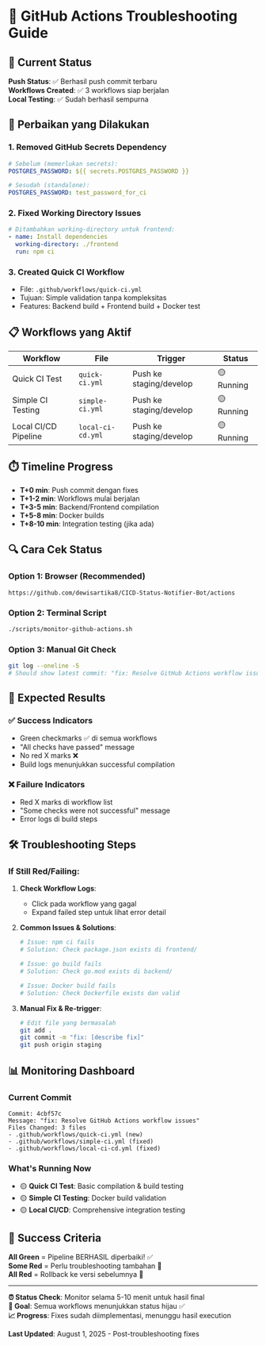 # 🔧 GitHub Actions Troubleshooting Guide

## 🎯 Current Status

**Push Status**: ✅ Berhasil push commit terbaru  
**Workflows Created**: ✅ 3 workflows siap berjalan  
**Local Testing**: ✅ Sudah berhasil sempurna  

## 🚀 Perbaikan yang Dilakukan

### 1. **Removed GitHub Secrets Dependency**
```yaml
# Sebelum (memerlukan secrets):
POSTGRES_PASSWORD: ${{ secrets.POSTGRES_PASSWORD }}

# Sesudah (standalone):
POSTGRES_PASSWORD: test_password_for_ci
```

### 2. **Fixed Working Directory Issues**
```yaml
# Ditambahkan working-directory untuk frontend:
- name: Install dependencies
  working-directory: ./frontend
  run: npm ci
```

### 3. **Created Quick CI Workflow**
- File: `.github/workflows/quick-ci.yml`
- Tujuan: Simple validation tanpa kompleksitas
- Features: Backend build + Frontend build + Docker test

## 📋 Workflows yang Aktif

| Workflow | File | Trigger | Status |
|----------|------|---------|--------|
| Quick CI Test | `quick-ci.yml` | Push ke staging/develop | 🟡 Running |
| Simple CI Testing | `simple-ci.yml` | Push ke staging/develop | 🟡 Running |
| Local CI/CD Pipeline | `local-ci-cd.yml` | Push ke staging/develop | 🟡 Running |

## ⏱️ Timeline Progress

- **T+0 min**: Push commit dengan fixes
- **T+1-2 min**: Workflows mulai berjalan
- **T+3-5 min**: Backend/Frontend compilation
- **T+5-8 min**: Docker builds
- **T+8-10 min**: Integration testing (jika ada)

## 🔍 Cara Cek Status

### Option 1: Browser (Recommended)
```
https://github.com/dewisartika8/CICD-Status-Notifier-Bot/actions
```

### Option 2: Terminal Script
```bash
./scripts/monitor-github-actions.sh
```

### Option 3: Manual Git Check
```bash
git log --oneline -5
# Should show latest commit: "fix: Resolve GitHub Actions workflow issues"
```

## 🎯 Expected Results

### ✅ **Success Indicators**
- Green checkmarks ✅ di semua workflows
- "All checks have passed" message
- No red X marks ❌
- Build logs menunjukkan successful compilation

### ❌ **Failure Indicators**
- Red X marks di workflow list
- "Some checks were not successful" message
- Error logs di build steps

## 🛠️ Troubleshooting Steps

### If Still Red/Failing:

1. **Check Workflow Logs**:
   - Click pada workflow yang gagal
   - Expand failed step untuk lihat error detail

2. **Common Issues & Solutions**:
   ```bash
   # Issue: npm ci fails
   # Solution: Check package.json exists di frontend/
   
   # Issue: go build fails  
   # Solution: Check go.mod exists di backend/
   
   # Issue: Docker build fails
   # Solution: Check Dockerfile exists dan valid
   ```

3. **Manual Fix & Re-trigger**:
   ```bash
   # Edit file yang bermasalah
   git add .
   git commit -m "fix: [describe fix]"
   git push origin staging
   ```

## 📊 Monitoring Dashboard

### Current Commit
```
Commit: 4cbf57c
Message: "fix: Resolve GitHub Actions workflow issues"
Files Changed: 3 files
- .github/workflows/quick-ci.yml (new)
- .github/workflows/simple-ci.yml (fixed)
- .github/workflows/local-ci-cd.yml (fixed)
```

### What's Running Now
- 🟡 **Quick CI Test**: Basic compilation & build testing
- 🟡 **Simple CI Testing**: Docker build validation  
- 🟡 **Local CI/CD**: Comprehensive integration testing

## 🎉 Success Criteria

**All Green** = Pipeline BERHASIL diperbaiki! ✅  
**Some Red** = Perlu troubleshooting tambahan 🔧  
**All Red** = Rollback ke versi sebelumnya 🔄  

---

**⏰ Status Check**: Monitor selama 5-10 menit untuk hasil final  
**🎯 Goal**: Semua workflows menunjukkan status hijau ✅  
**📈 Progress**: Fixes sudah diimplementasi, menunggu hasil execution  

**Last Updated**: August 1, 2025 - Post-troubleshooting fixes
